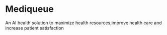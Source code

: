 # Mediqueue
An AI health solution to maximize health resources,improve health care and increase  patient satisfaction 
